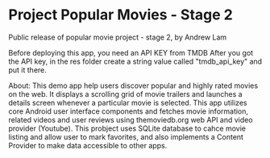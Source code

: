 
# Project Popular Movies - Stage 2
Public release of popular movie project - stage 2, by Andrew Lam

Before deploying this app, you need an API KEY from TMDB
After you got the API key, in the res folder create a string value called "tmdb_api_key" and put it there.

About:
This demo app help users discover popular and highly rated movies on the web. It displays a scrolling grid of movie trailers and launches a details screen whenever a particular movie is selected. This app utilizes core Android user interface components and fetches movie information, related videos and user reviews using themoviedb.org web API and video provider (Youtube). This probject uses SQLite database to cahce movie listing and allow user to mark favorites, and also implements a Content Provider to make data accessible to other apps.

